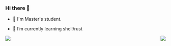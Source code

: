 ### Hi there 👋

- 🏫 I'm Master's student.

- 🌱 I’m currently learning shell/rust

<a href="https://github.com/anuraghazra/github-readme-stats">
  <img align="left" src="https://github-readme-stats.vercel.app/api?username=ushmz&show_icons=true&count_private=true&theme=nord" />
</a>
<a href="https://github.com/anuraghazra/github-readme-stats">
  <img align="right" src="https://github-readme-stats.vercel.app/api/top-langs/?username=ushmz&count_private=true&exclude_repo=data-science-exercise,adagio,dotfiles&theme=nord&langs_count=10&layout=compact" />
</a>
